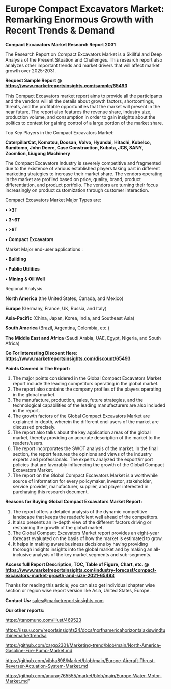 # Europe Compact Excavators Market: Remarking Enormous Growth with Recent Trends & Demand

<strong>Compact Excavators Market Research Report 2031</strong>

The Research Report on Compact Excavators Market is a Skillful and Deep Analysis of the Present Situation and Challenges. This research report also analyzes other important trends and market drivers that will affect market growth over 2025-2031.

<strong>Request Sample Report @ <a href=https://www.marketreportsinsights.com/sample/65493>https://www.marketreportsinsights.com/sample/65493</a></strong>

This Compact Excavators market report aims to provide all the participants and the vendors will all the details about growth factors, shortcomings, threats, and the profitable opportunities that the market will present in the near future. The report also features the revenue share, industry size, production volume, and consumption in order to gain insights about the politics to contest for gaining control of a large portion of the market share.

Top Key Players in the Compact Excavators Market:

<strong>CaterpillarCat, Komatsu, Doosan, Volvo, Hyundai, Hitachi, Kobelco, Sumitomo, John Deere, Case Construction, Kubota, JCB, SANY, Zoomlion, Liugong Machinery</strong>

The Compact Excavators Industry is severely competitive and fragmented due to the existence of various established players taking part in different marketing strategies to increase their market share. The vendors operating in the market are profiled based on price, quality, brand, product differentiation, and product portfolio. The vendors are turning their focus increasingly on product customization through customer interaction.

Compact Excavators Market Major Types are:

<strong>• >3T

• 3~6T

• >6T

• Compact Excavators</strong>

Market Major end-user applications :

<strong>• Building

• Public Utilities

• Mining & Oil Well</strong>

Regional Analysis

</u><strong><b>North America</b></strong> (the United States, Canada, and Mexico)

<strong><b>Europe </b></strong>(Germany, France, UK, Russia, and Italy)

<strong><b>Asia-Pacific</b></strong> (China, Japan, Korea, India, and Southeast Asia)

<strong><b>South America</b></strong> (Brazil, Argentina, Colombia, etc.)

<strong><b>The Middle East and Africa</b></strong> (Saudi Arabia, UAE, Egypt, Nigeria, and South Africa)

<strong>Go For Interesting Discount Here: <a href=https://www.marketreportsinsights.com/discount/65493>https://www.marketreportsinsights.com/discount/65493</a></strong>

<strong>Points Covered in The Report:</strong>
<ol>
  <li>The major points considered in the Global Compact Excavators Market report include the leading competitors operating in the global market.</li>
  <li>The report also contains the company profiles of the players operating in the global market.</li>
  <li>The manufacture, production, sales, future strategies, and the technological capabilities of the leading manufacturers are also included in the report.</li>
  <li>The growth factors of the Global Compact Excavators Market are explained in-depth, wherein the different end-users of the market are discussed precisely.</li>
  <li>The report also talks about the key application areas of the global market, thereby providing an accurate description of the market to the readers/users.</li>
  <li>The report incorporates the SWOT analysis of the market. In the final section, the report features the opinions and views of the industry experts and professionals. The experts analyzed the export/import policies that are favorably influencing the growth of the Global Compact Excavators Market.</li>
  <li>The report on the Global Compact Excavators Market is a worthwhile source of information for every policymaker, investor, stakeholder, service provider, manufacturer, supplier, and player interested in purchasing this research document.</li>
</ol>
<strong>Reasons for Buying Global Compact Excavators Market Report:</strong>

<ol>
  <li>The report offers a detailed analysis of the dynamic competitive landscape that keeps the reader/client well ahead of the competitors.</li>
  <li>It also presents an in-depth view of the different factors driving or restraining the growth of the global market.</li>
  <li>The Global Compact Excavators Market report provides an eight-year forecast evaluated on the basis of how the market is estimated to grow.</li>
  <li>It helps in making aware business decisions by having providing thorough insights insights into the global market and by making an all-inclusive analysis of the key market segments and sub-segments.</li>
</ol>
<strong>Access full Report Description, TOC, Table of Figure, Chart, etc. @ <a href=https://www.marketreportsinsights.com/industry-forecast/compact-excavators-market-growth-and-size-2021-65493>https://www.marketreportsinsights.com/industry-forecast/compact-excavators-market-growth-and-size-2021-65493</a></strong>


Thanks for reading this article; you can also get individual chapter wise section or region wise report version like Asia, United States, Europe.

<strong>Contact Us:</strong>
sales@marketreportsinsights.com

<strong>Our other reports:</strong>

<a href=https://tanomuno.com/illust/469523>https://tanomuno.com/illust/469523</a>

<a href=https://issuu.com/reportsinsights24/docs/northamericahorizontalaxiswindturbinemarkettrendsa>https://issuu.com/reportsinsights24/docs/northamericahorizontalaxiswindturbinemarkettrendsa</a>

<a href=https://github.com/cargo2301/Marketing-trend/blob/main/North-America-Gasoline-Fire-Pump-Market.md>https://github.com/cargo2301/Marketing-trend/blob/main/North-America-Gasoline-Fire-Pump-Market.md</a>

<a href=https://github.com/vibha898/Market/blob/main/Europe-Aircraft-Thrust-Reverser-Actuation-System-Market.md>https://github.com/vibha898/Market/blob/main/Europe-Aircraft-Thrust-Reverser-Actuation-System-Market.md</a>

<a href=https://github.com/anurag765555/market/blob/main/Europe-Water-Motor-Market.md>https://github.com/anurag765555/market/blob/main/Europe-Water-Motor-Market.md</a>"
